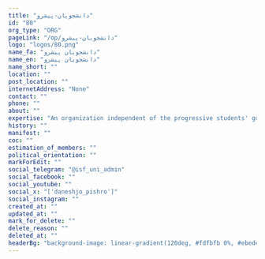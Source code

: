 ```yaml
---
title: "دانشجویان-پیشرو"
id: "80"
org_type: "ORG"
pageLink: "/op/دانشجویان-پیشرو"
logo: "logos/80.png"
name_fa: "دانشجویان پیشرو"
name_en: "دانشجویان پیشرو"
name_short: ""
location: ""
post_location: ""
internetAddress: "None"
contact: ""
phone: ""
about: ""
expertise: "An organization independent of the progressive students' government (Established: 02/27/2018)"
history: ""
manifest: ""
coc: ""
estimation_of_members: ""
political_orientation: ""
markForEdit: ""
social_telegram: "@isf_uni_admin"
social_facebook: ""
social_youtube: ""
social_x: "['daneshjo_pishro']"
social_instagram: ""
created_at: ""
updated_at: ""
mark_for_delete: ""
delete_reason: ""
deleted_at: ""
headerBg: "background-image: linear-gradient(120deg, #fdfbfb 0%, #ebedee 100%);"
---
```


